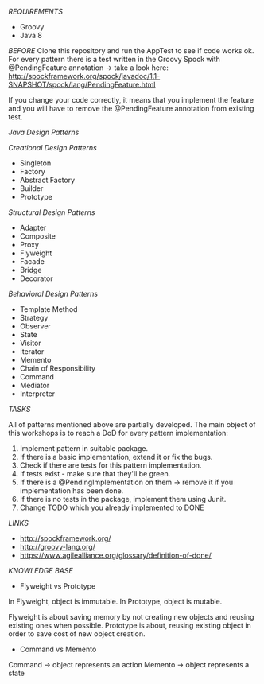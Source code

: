 *REQUIREMENTS*

* Groovy
* Java 8

*BEFORE*
Clone this repository and run the AppTest to see if code works ok.
For every pattern there is a test written in the Groovy Spock with @PendingFeature annotation -> take a look here:
http://spockframework.org/spock/javadoc/1.1-SNAPSHOT/spock/lang/PendingFeature.html

If you change your code correctly, it means that you implement the feature and you will have to
remove the @PendingFeature annotation from existing test.

*Java Design Patterns*

*Creational Design Patterns*

* Singleton
* Factory
* Abstract Factory
* Builder
* Prototype

*Structural Design Patterns*

* Adapter
* Composite
* Proxy
* Flyweight
* Facade
* Bridge
* Decorator

*Behavioral Design Patterns*

* Template Method
* Strategy
* Observer
* State
* Visitor
* Iterator
* Memento
* Chain of Responsibility
* Command
* Mediator
* Interpreter

*TASKS*

All of patterns mentioned above are partially developed. 
The main object of this workshops is to reach a DoD for every pattern implementation:
1. Implement pattern in suitable package.
2. If there is a basic implementation, extend it or fix the bugs.
3. Check if there are tests for this pattern implementation.
4. If tests exist - make sure that they'll be green.
5. If there is a @PendingImplementation on them -> remove it if you implementation has been done.
6. If there is no tests in the package, implement them using Junit.
7. Change TODO which you already implemented to DONE

*LINKS*

* http://spockframework.org/
* http://groovy-lang.org/
* https://www.agilealliance.org/glossary/definition-of-done/

*KNOWLEDGE BASE*

* Flyweight vs Prototype

In Flyweight, object is immutable.
In Prototype, object is mutable.

Flyweight is about saving memory by not creating new objects and reusing existing ones when possible.
Prototype is about, reusing existing object in order to save cost of new object creation.

* Command vs Memento

Command -> object represents an action
Memento -> object represents a state